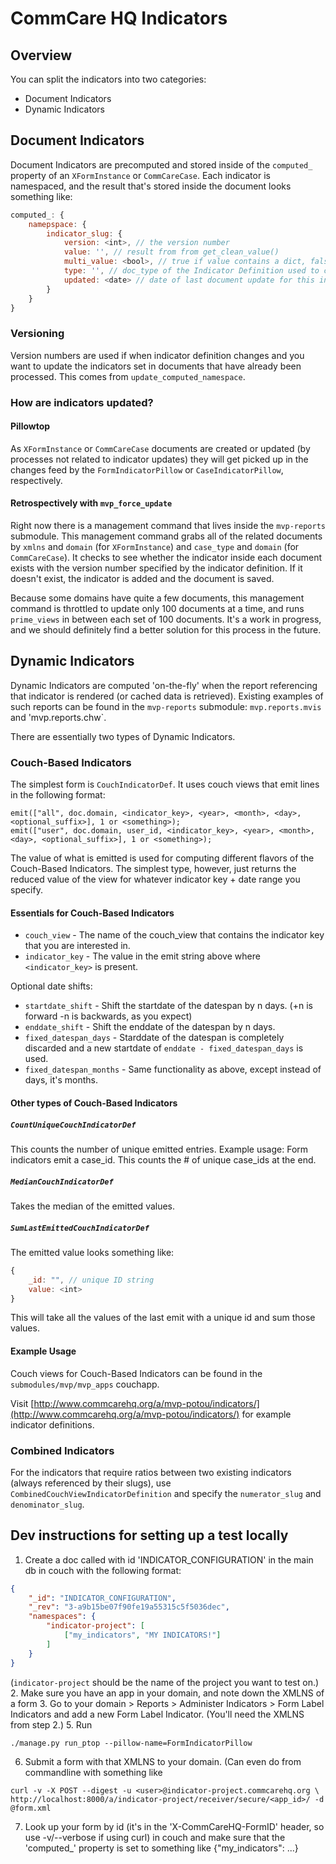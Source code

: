# CommCare HQ Indicators

## Overview

You can split the indicators into two categories:

- Document Indicators
- Dynamic Indicators

## Document Indicators

Document Indicators are precomputed and stored inside of the `computed_` property of an `XFormInstance` or
`CommCareCase`. Each indicator is namespaced, and the result that's stored inside the document looks something like:

```javascript
computed_: {
    namepspace: {
        indicator_slug: {
            version: <int>, // the version number
            value: '', // result from from get_clean_value()
            multi_value: <bool>, // true if value contains a dict, false otherwise
            type: '', // doc_type of the Indicator Definition used to create this
            updated: <date> // date of last document update for this indicator
        }
    }
}
```

### Versioning

Version numbers are used if when indicator definition changes and you want to update the indicators set in documents
that have already been processed. This comes from `update_computed_namespace`.

### How are indicators updated?

#### Pillowtop

As `XFormInstance` or `CommCareCase` documents are created or updated (by processes not related to indicator updates)
they will get picked up in the changes feed by the `FormIndicatorPillow` or `CaseIndicatorPillow`, respectively.

#### Retrospectively with `mvp_force_update`

Right now there is a management command that lives inside the `mvp-reports` submodule. This management command grabs
all of the related documents by `xmlns` and `domain` (for `XFormInstance`) and `case_type` and `domain`
(for `CommCareCase`). It checks to see whether the indicator inside each document exists with the version number
specified by the indicator definition. If it doesn't exist, the indicator is added and the document is saved.

Because some domains have quite a few documents, this management command is throttled to update only 100 documents at
a time, and runs `prime_views` in between each set of 100 documents. It's a work in progress, and we should definitely
find a better solution for this process in the future.

## Dynamic Indicators

Dynamic Indicators are computed 'on-the-fly' when the report referencing that indicator is rendered (or cached data is
retrieved). Existing examples of such reports can be found in the `mvp-reports` submodule: `mvp.reports.mvis` and
'mvp.reports.chw`.

There are essentially two types of Dynamic Indicators.

### Couch-Based Indicators

The simplest form is `CouchIndicatorDef`. It uses couch views that emit lines in the following format:

```
emit(["all", doc.domain, <indicator_key>, <year>, <month>, <day>, <optional_suffix>], 1 or <something>);
emit(["user", doc.domain, user_id, <indicator_key>, <year>, <month>, <day>, <optional_suffix>], 1 or <something>);
```

The value of what is emitted is used for computing different flavors of the Couch-Based Indicators. The simplest type,
however, just returns the reduced value of the view for whatever indicator key + date range you specify.

#### Essentials for Couch-Based Indicators

- `couch_view` - The name of the couch_view that contains the indicator key that you are interested in.
- `indicator_key` - The value in the emit string above where `<indicator_key>` is present.

Optional date shifts:
- `startdate_shift` - Shift the startdate of the datespan by n days. (+n is forward -n is backwards, as you expect)
- `enddate_shift` - Shift the enddate of the datespan by n days.
- `fixed_datespan_days` - Starddate of the datespan is completely discarded and a new startdate of `enddate - fixed_datespan_days` is used.
- `fixed_datespan_months` - Same functionality as above, except instead of days, it's months.

#### Other types of Couch-Based Indicators

##### `CountUniqueCouchIndicatorDef`

This counts the number of unique emitted entries. Example usage: Form indicators emit a case_id. This counts the # of unique case_ids at the end.

##### `MedianCouchIndicatorDef`

Takes the median of the emitted values.

##### `SumLastEmittedCouchIndicatorDef`

The emitted value looks something like:

```javascript
{
    _id: "", // unique ID string
    value: <int>
}
```

This will take all the values of the last emit with a unique id and sum those values.

#### Example Usage

Couch views for Couch-Based Indicators can be found in the `submodules/mvp/mvp_apps` couchapp.

Visit [http://www.commcarehq.org/a/mvp-potou/indicators/](http://www.commcarehq.org/a/mvp-potou/indicators/) for example
indicator definitions.


### Combined Indicators

For the indicators that require ratios between two existing indicators (always referenced by their slugs), use
`CombinedCouchViewIndicatorDefinition` and specify the `numerator_slug` and `denominator_slug`.


## Dev instructions for setting up a test locally
1. Create a doc called with id 'INDICATOR_CONFIGURATION' in the main db in couch with the following format:

```json
{
    "_id": "INDICATOR_CONFIGURATION",
    "_rev": "3-a9b15be07f90fe19a55315c5f5036dec",
    "namespaces": {
        "indicator-project": [
            ["my_indicators", "MY INDICATORS!"]
        ]
    }
}
```
(`indicator-project` should be the name of the project you want to test on.)
2. Make sure you have an app in your domain, and note down the XMLNS of a form
3. Go to your domain > Reports > Administer Indicators > Form Label Indicators
and add a new Form Label Indicator. (You'll need the XMLNS from step 2.)
5. Run
```
./manage.py run_ptop --pillow-name=FormIndicatorPillow
```
6. Submit a form with that XMLNS to your domain. (Can even do from commandline with something like
```
curl -v -X POST --digest -u <user>@indicator-project.commcarehq.org \
http://localhost:8000/a/indicator-project/receiver/secure/<app_id>/ -d @form.xml
```
7. Look up your form by id (it's in the 'X-CommCareHQ-FormID' header, so use -v/--verbose if using curl)
in couch and make sure that the 'computed_' property is set to something like {"my_indicators": ...}
